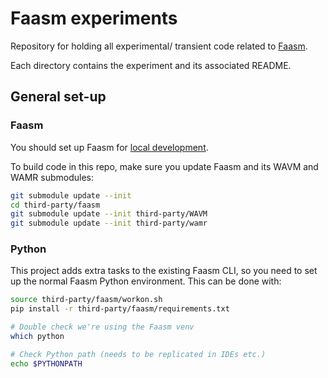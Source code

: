 # Faasm experiments

Repository for holding all experimental/ transient code related to 
[Faasm](https://github.com/lsds/Faasm.git).

Each directory contains the experiment and its associated README.

## General set-up

### Faasm

You should set up Faasm for 
[local development](https://github.com/lsds/Faasm/blob/master/docs/local_dev.md).

To build code in this repo, make sure you update Faasm and its WAVM and WAMR submodules:

```bash
git submodule update --init
cd third-party/faasm
git submodule update --init third-party/WAVM
git submodule update --init third-party/wamr
``` 

### Python

This project adds extra tasks to the existing Faasm CLI, so you need to set up the 
normal Faasm Python environment. This can be done with:

```bash
source third-party/faasm/workon.sh
pip install -r third-party/faasm/requirements.txt

# Double check we're using the Faasm venv
which python

# Check Python path (needs to be replicated in IDEs etc.)
echo $PYTHONPATH
``` 
